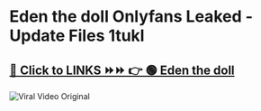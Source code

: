 
 # Eden the doll Onlyfans Leaked - Update Files 1tukl

## <h2><a href="https://clipsfans.com/Eden_the_doll&ref=git">🔗 Click to LINKS ⏩⏩ 👉 🟢 Eden the doll </a></h2>

<a href="https://clipsfans.com/Eden_the_doll&ref=git" rel="nofollow" data-target="animated-image.originalLink"><img src="https://i.ibb.co.com/xMMVF88/686577567.gif" alt="Viral Video Original" style="max-width: 100%; display: inline-block;" data-target="animated-image.originalImage"></a>

